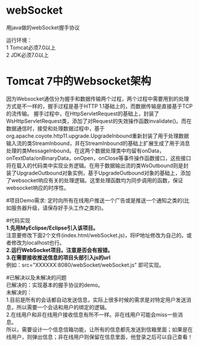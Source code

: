 # webSocket
用java做的webSocket握手协议

运行环境：
<br/>1 Tomcat必须7.0以上
<br/>2 JDK必须7.0以上

# Tomcat 7中的Websocket架构
因为Websocket通信分为握手和数据传输两个过程，两个过程中需要用到的处理方式是不一样的，握手过程是基于HTTP 1.1基础上的，而数据传输是直接基于TCP的流传输。
握手过程中，在HttpServletRequest的基础上，封装了WsHttpServletRequest类，添加了对Request的失效操作函数invalidate()。而在数据通信时，接受和处理数据过程中，基于org.apache.coyote.http11.upgrade.UpgradeInbound重新封装了用于处理数据输入流的类StreamInbound，并在StreamInbound的基础上扩展生成了用于消息处理的类MessageInbound。在这两个数据处理类中均留有onData，onTextData/onBinaryData，onOpen，onClose等事件操作函数接口，这些接口将在载入的代码类中实现业务逻辑。在用于数据输出流的类WsOutbound则是封装了UpgradeOutbound对象实例，基于UpgradeOutbound对象的基础上，添加了websocket响应有关的处理逻辑。这里处理函数均为同步调用的函数，保证websocket响应的时序性。

#项目Demo需求:
定时向所有在线用户推送一个广告或是推送一个通知之类的(比如服务器升级，请保存好手头工作之类的)。

#代码实现
<br/><b>1.先用MyEclipse/Eclipse引入该项目。</b>
<br/>注意要修改下面2个文件(index.html/webSocket.js)，将IP地址修改为自己的。或者修改为localhost也行。
<br/><b>2.运行WebSocket项目。注意是否会有报错。</b>
<br/><b>3.在需要接收推送信息的项目头部引入js的url</b>
<br/>例如：src="XXXXXX:8080/webSocket/webSocket.js"
即可实现。

#已解决以及未解决的问题
<br/>已解决的：实现基本的握手协议的demo。
<br/>未解决的：
<br/>1.目前是所有的会话都自动发送信息，实际上很多时候的需求是对特定用户发送消息，所以需要一个会话和用户的绑定的逻辑。
<br/>2.在线用户和非在线用户接收信息有所不一样。非在线用户可能会miss一些消息。
<br/>所以，需要设计一个信息信箱功能，让所有的信息都先发送到信箱里面；如果是在线用户，则弹出信息；非在线用户则保留在信息里面，他登录之后可以自己查看！

